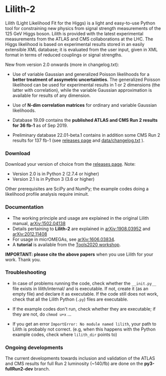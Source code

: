 # Lilith-2

Lilith (Light Likelihood Fit for the Higgs) is a light and easy-to-use Python tool for constraining new physics from signal strength measurements of the 125 GeV Higgs boson. Lilith is provided with the latest experimental measurements from the ATLAS and CMS collaborations at the LHC. The Higgs likelihood is based on experimental results stored in an easily extensible XML database; it is evaluated from the user input, given in XML format in terms of reduced couplings or signal strengths. 

New from version 2.0 onwards (more in changelog.txt):

- Use of variable Gaussian and generalized Poisson likelihoods for a __better treatment of assymetric uncertainties__. 
The generalized Poisson likelihood can be used for experimental results in 1 or 2 dimensions (the latter with correlation), while the variable Gaussian approximation is available for results of any dimension. 

- Use of __N-dim correlation matrices__ for ordinary and variable Gaussian likelihoods.

- Database 19.09 contains the __published ATLAS and CMS Run 2 results for 36 fb-1__ as of Sep 2019.

- Preliminary database 22.01-beta.1 contains in addition some CMS Run 2 results for 137 fb-1 (see [releases page](https://github.com/sabinekraml/Lilith-2/releases) and [data/changelog.txt](https://github.com/sabinekraml/Lilith-2/blob/master/data/changelog.txt) ).

### Download 

Download your version of choice from the [releases page](https://github.com/sabinekraml/Lilith-2/releases). Note: 

- Version 2.0 is in Python 2 (2.7.4 or higher)
- Version 2.1 is in Python 3 (3.6 or higher)

Other prerequisites are SciPy and NumPy; 
the example codes doing a likelihood profile analysis require iminuit.


### Documentation

- The working principle and usage are explained in the original Lilith manual, [arXiv:1502.04138](https://arxiv.org/abs/1502.04138)
- Details pertaining to __Lilith-2__ are explained in [arXiv:1908.03952](https://arxiv.org/abs/1908.03952) and [arXiv:2012.11408](https://arxiv.org/abs/2012.11408)
- For usage in micrOMEGAs, see [arXiv:1606.03834](https://arxiv.org/abs/1606.03834).
- A __tutorial__ is available from the [Tools2020 workshop](https://indico.cern.ch/event/955391/contributions/4086275/).

**IMPORTANT: please cite the above papers** when you use Lilith for your work. Thank you.


### Troubleshooting

- In case of problems running the code, check whether the `__init.py__` file exists in lilith/internal/ and is executable. If not, create it (as an empty file) and declare it as executable. If the code still does not work, check that all the Lilith Python (`.py`) files are executable.  

- If the example codes don't run, check whether they are executable; if they are not, do `chmod u+x` ...

- If you get an error `ImportError: No module named lilith`, your path to Lilith is probably not correct. (e.g, when this happens with the Python example codes, check where `lilith_dir` points to)


### Ongoing developments

The current developments towards inclusion and validation of the ATLAS and CMS results for full Run 2 luminosity (~140/fb) are done on the __py3-fullRun2-dev__ branch. 

